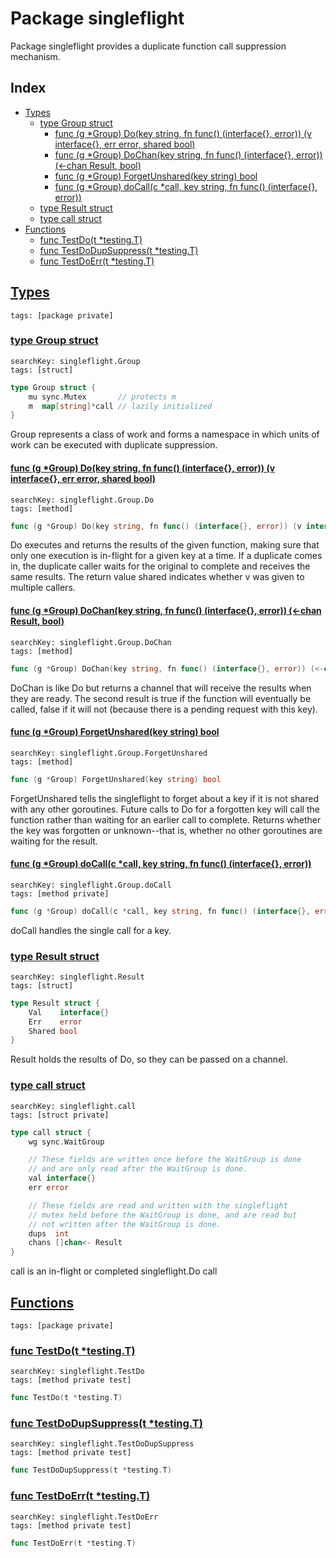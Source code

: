 # Package singleflight

Package singleflight provides a duplicate function call suppression mechanism. 

## Index

* [Types](#type)
    * [type Group struct](#Group)
        * [func (g *Group) Do(key string, fn func() (interface{}, error)) (v interface{}, err error, shared bool)](#Group.Do)
        * [func (g *Group) DoChan(key string, fn func() (interface{}, error)) (<-chan Result, bool)](#Group.DoChan)
        * [func (g *Group) ForgetUnshared(key string) bool](#Group.ForgetUnshared)
        * [func (g *Group) doCall(c *call, key string, fn func() (interface{}, error))](#Group.doCall)
    * [type Result struct](#Result)
    * [type call struct](#call)
* [Functions](#func)
    * [func TestDo(t *testing.T)](#TestDo)
    * [func TestDoDupSuppress(t *testing.T)](#TestDoDupSuppress)
    * [func TestDoErr(t *testing.T)](#TestDoErr)


## <a id="type" href="#type">Types</a>

```
tags: [package private]
```

### <a id="Group" href="#Group">type Group struct</a>

```
searchKey: singleflight.Group
tags: [struct]
```

```Go
type Group struct {
	mu sync.Mutex       // protects m
	m  map[string]*call // lazily initialized
}
```

Group represents a class of work and forms a namespace in which units of work can be executed with duplicate suppression. 

#### <a id="Group.Do" href="#Group.Do">func (g *Group) Do(key string, fn func() (interface{}, error)) (v interface{}, err error, shared bool)</a>

```
searchKey: singleflight.Group.Do
tags: [method]
```

```Go
func (g *Group) Do(key string, fn func() (interface{}, error)) (v interface{}, err error, shared bool)
```

Do executes and returns the results of the given function, making sure that only one execution is in-flight for a given key at a time. If a duplicate comes in, the duplicate caller waits for the original to complete and receives the same results. The return value shared indicates whether v was given to multiple callers. 

#### <a id="Group.DoChan" href="#Group.DoChan">func (g *Group) DoChan(key string, fn func() (interface{}, error)) (<-chan Result, bool)</a>

```
searchKey: singleflight.Group.DoChan
tags: [method]
```

```Go
func (g *Group) DoChan(key string, fn func() (interface{}, error)) (<-chan Result, bool)
```

DoChan is like Do but returns a channel that will receive the results when they are ready. The second result is true if the function will eventually be called, false if it will not (because there is a pending request with this key). 

#### <a id="Group.ForgetUnshared" href="#Group.ForgetUnshared">func (g *Group) ForgetUnshared(key string) bool</a>

```
searchKey: singleflight.Group.ForgetUnshared
tags: [method]
```

```Go
func (g *Group) ForgetUnshared(key string) bool
```

ForgetUnshared tells the singleflight to forget about a key if it is not shared with any other goroutines. Future calls to Do for a forgotten key will call the function rather than waiting for an earlier call to complete. Returns whether the key was forgotten or unknown--that is, whether no other goroutines are waiting for the result. 

#### <a id="Group.doCall" href="#Group.doCall">func (g *Group) doCall(c *call, key string, fn func() (interface{}, error))</a>

```
searchKey: singleflight.Group.doCall
tags: [method private]
```

```Go
func (g *Group) doCall(c *call, key string, fn func() (interface{}, error))
```

doCall handles the single call for a key. 

### <a id="Result" href="#Result">type Result struct</a>

```
searchKey: singleflight.Result
tags: [struct]
```

```Go
type Result struct {
	Val    interface{}
	Err    error
	Shared bool
}
```

Result holds the results of Do, so they can be passed on a channel. 

### <a id="call" href="#call">type call struct</a>

```
searchKey: singleflight.call
tags: [struct private]
```

```Go
type call struct {
	wg sync.WaitGroup

	// These fields are written once before the WaitGroup is done
	// and are only read after the WaitGroup is done.
	val interface{}
	err error

	// These fields are read and written with the singleflight
	// mutex held before the WaitGroup is done, and are read but
	// not written after the WaitGroup is done.
	dups  int
	chans []chan<- Result
}
```

call is an in-flight or completed singleflight.Do call 

## <a id="func" href="#func">Functions</a>

```
tags: [package private]
```

### <a id="TestDo" href="#TestDo">func TestDo(t *testing.T)</a>

```
searchKey: singleflight.TestDo
tags: [method private test]
```

```Go
func TestDo(t *testing.T)
```

### <a id="TestDoDupSuppress" href="#TestDoDupSuppress">func TestDoDupSuppress(t *testing.T)</a>

```
searchKey: singleflight.TestDoDupSuppress
tags: [method private test]
```

```Go
func TestDoDupSuppress(t *testing.T)
```

### <a id="TestDoErr" href="#TestDoErr">func TestDoErr(t *testing.T)</a>

```
searchKey: singleflight.TestDoErr
tags: [method private test]
```

```Go
func TestDoErr(t *testing.T)
```

